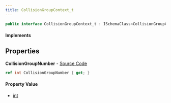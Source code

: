 ```yaml
---
title: CollisionGroupContext_t
---
```


```csharp
public interface CollisionGroupContext_t : ISchemaClass<CollisionGroupContext_t>, ISchemaField, ISchemaClass, INativeHandle
```

#### Implements

## Properties

**CollisionGroupNumber** - [Source Code](https://github.com/swiftly-solution/swiftlys2/blob/master/managed/src/SwiftlyS2.Generated/Schemas/Interfaces/CollisionGroupContext_t.cs#L16)

```csharp
ref int CollisionGroupNumber { get; }
```

#### Property Value

- [int](https://learn.microsoft.com/dotnet/api/system.int32)

